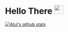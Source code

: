 # Hello There <img src="https://raw.githubusercontent.com/MartinHeinz/MartinHeinz/master/wave.gif" width="30px"> 
 
 
[![Atul's github stats](https://github-readme-stats.vercel.app/api?username=codingwolf-at&count_private=true&show_icons=true)](https://github.com/anuraghazra/github-readme-stats)
